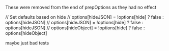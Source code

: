 
These were removed from the end of prepOptions as they had no effect

  // Set defaults based on hide
  // options[hideJSON] = !options[hide] ? false : options[hideJSON]
  // options[hideJSON] = !options[hide] ? false : options[hideJSON]
  // options[hideObject] = !options[hide] ? false : options[hideObject]

maybe just bad tests
